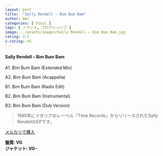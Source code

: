 ```yaml
---
layout: post
title:  "Sally Rendell – Bim Bum Bam"
author: mmr
categories: [ Vinyl ]
tags: [ トランス, プログレッシブ ]
image: ../assets/images/Sally Rendell – Bim Bum Bam.jpg
rating: 3.5
v-rating: VG
---
```


#### Sally Rendell – Bim Bum Bam

A1. Bim Bum Bam (Extended Mix)

A2. Bim Bum Bam (Acappella)

B1. Bim Bum Bam (Radio Edit)

B2. Bim Bum Bam (Instrumental)

B3. Bim Bum Bam (Dub Version)

> 1995年にイタリアのレーベル「Time Records」からリリースされたSally RendellのEPです。

[メルカリで購入](https://jp.mercari.com/item/m45550729356)

<div class="mt-4 mb-4 d-flex align-items-center">
<strong class="mr-1">盤質: VG</strong>
</div>
<div class="mt-4 mb-4 d-flex align-items-center">
<strong class="mr-1">ジャケット: VG-</strong>
</div>

